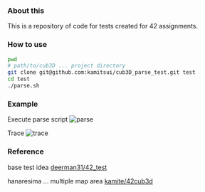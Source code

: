 ### About this
This is a repository of code for tests created for 42 assignments.

### How to use
```sh
pwd
# path/to/cub3D ... project directory
git clone git@github.com:kamitsui/cub3D_parse_test.git test
cd test
./parse.sh
```

### Example
Execute parse script
![parse](png/execute_parse_script.png)

Trace
![trace](png/trace.png)


### Reference
base test idea
[deerman31/42_test](https://github.com/deerman31/42_test.git)

hanaresima ... multiple map area
[kamite/42cub3d](https://github.com/kamite0611/42cub3d.git)
